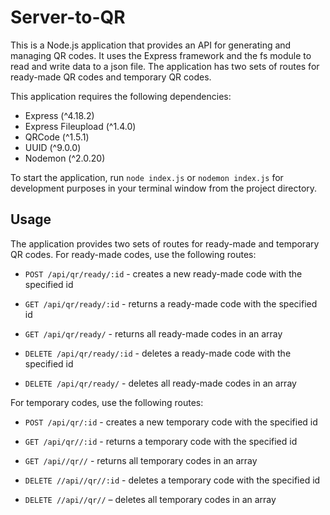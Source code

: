 # Server-to-QR

This is a Node.js application that provides an API for generating and managing QR codes. It uses the Express framework and the fs module to read and write data to a json file. The application has two sets of routes for ready-made QR codes and temporary QR codes.

This application requires the following dependencies:
* Express (^4.18.2)
* Express Fileupload (^1.4.0)
* QRCode (^1.5.1)
* UUID (^9.0.0) 
* Nodemon (^2.0.20) 

To start the application, run `node index.js` or `nodemon index.js` for development purposes in your terminal window from the project directory.

## Usage

 The application provides two sets of routes for ready-made and temporary QR codes. For ready-made codes, use the following routes:  

 - `POST /api/qr/ready/:id` - creates a new ready-made code with the specified id  

 - `GET /api/qr/ready/:id` - returns a ready-made code with the specified id  

 - `GET /api/qr/ready/` - returns all ready-made codes in an array  

 - `DELETE /api/qr/ready/:id` - deletes a ready-made code with the specified id  

 - `DELETE /api/qr/ready/` - deletes all ready-made codes in an array   

 For temporary codes, use the following routes:   

 - `POST /api/qr/:id` - creates a new temporary code with the specified id   

 - `GET /api/qr//:id` - returns a temporary code with the specified id   

 - `GET /api//qr//` - returns all temporary codes in an array   

 - `DELETE //api//qr//:id` - deletes a temporary code with the specified id   

 - `DELETE //api//qr//` – deletes all temporary codes in an array
